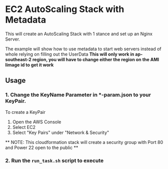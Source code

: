 # EC2 AutoScaling Stack with Metadata
This will create an AutoScaling Stack with 1 stance and set up an Nginx Server. 

The example will show how to use metadata to start web servers instead of whole relying on filling out the UserData
**This will only work in ap-southeast-2 region, you will have to change either the region on the AMI Iimage id to get it work**

## Usage

### 1. Change the KeyName Parameter in *-param.json to your KeyPair.

To create a KeyPair
  1. Open the AWS Console
  2. Select EC2
  3. Select "Key Pairs" under "Network & Security"

** NOTE: This cloudformation stack will create a security group with Port 80 and Power 22 open to the public **

### 2. Run the `run_task.sh` script to execute
